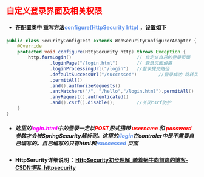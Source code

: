 ## <font color='red'>自定义登录界面及相关权限</font>



- #### 在配置类中 重写方法<font color='cornflowerblue'>configure(HttpSecurity http)</font> ，设置如下

```java
public class SecurityConfigTest extends WebSecurityConfigurerAdapter {   
	@Override
    protected void configure(HttpSecurity http) throws Exception {
        http.formLogin()                     	// 自定义自己的登录页面
                .loginPage("/login.html")    	// 登录页面设置
                .loginProcessingUrl("/login")   //登录提交路径
                .defaultSuccessUrl("/successed")        //登录成功 跳转页面
                .permitAll()
                .and().authorizeRequests()
                .antMatchers("/", "/hello","/login.html").permitAll()  //设置那些路径可以直接访问
                .anyRequest().authenticated()
                .and().csrf().disable();        //关闭csrf防护
    }
}
```

- ##### 这里的<font color='fuchsia'>login.html</font>中的登录一定以<font color='red'>POST</font>形式携带 <font color='red'>username </font>和 <font color='red'>password </font>参数才会被SpringSecurity解析到。这里的<font color='cornflowerblue'>/login</font>在controler中是不需要自己编写的。自己编写的只有html和<font color='cornflowerblue'>/successed</font> 页面



- #### HttpSerurity详细说明 ：[HttpSecurity初步理解_骑着蜗牛向前跑的博客-CSDN博客_httpsecurity](https://blog.csdn.net/yy_diego/article/details/92800756)

